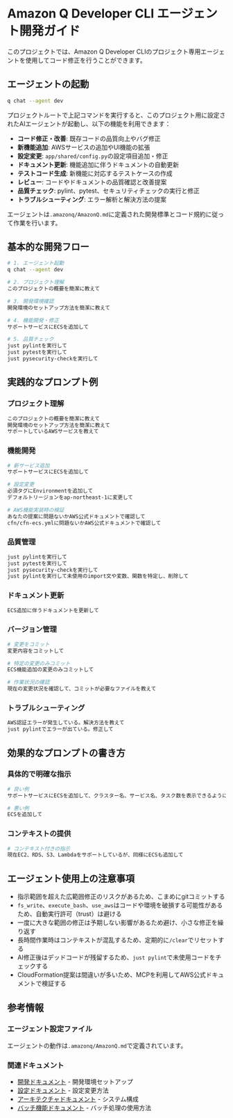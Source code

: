 # Amazon Q Developer CLI エージェント開発ガイド

このプロジェクトでは、Amazon Q Developer CLIのプロジェクト専用エージェントを使用してコード修正を行うことができます。

## エージェントの起動

```bash
q chat --agent dev
```

プロジェクトルートで上記コマンドを実行すると、このプロジェクト用に設定されたAIエージェントが起動し、以下の機能を利用できます：

- **コード修正・改善**: 既存コードの品質向上やバグ修正
- **新機能追加**: AWSサービスの追加やUI機能の拡張
- **設定変更**: `app/shared/config.py`の設定項目追加・修正
- **ドキュメント更新**: 機能追加に伴うドキュメントの自動更新
- **テストコード生成**: 新機能に対応するテストケースの作成
- **レビュー**: コードやドキュメントの品質確認と改善提案
- **品質チェック**: pylint、pytest、セキュリティチェックの実行と修正
- **トラブルシューティング**: エラー解析と解決方法の提案

エージェントは`.amazonq/AmazonQ.md`に定義された開発標準とコード規約に従って作業を行います。

## 基本的な開発フロー

```bash
# 1. エージェント起動
q chat --agent dev

# 2. プロジェクト理解
このプロジェクトの概要を簡潔に教えて

# 3. 開発環境確認
開発環境のセットアップ方法を簡潔に教えて

# 4. 機能開発・修正
サポートサービスにECSを追加して

# 5. 品質チェック
just pylintを実行して
just pytestを実行して
just pysecurity-checkを実行して
```

## 実践的なプロンプト例

### プロジェクト理解

```bash
このプロジェクトの概要を簡潔に教えて
開発環境のセットアップ方法を簡潔に教えて
サポートしているAWSサービスを教えて
```

### 機能開発

```bash
# 新サービス追加
サポートサービスにECSを追加して

# 設定変更
必須タグにEnvironmentを追加して
デフォルトリージョンをap-northeast-1に変更して

# AWS機能実装時の検証
あなたの提案に問題ないかAWS公式ドキュメントで確認して
cfn/cfn-ecs.ymlに問題ないかAWS公式ドキュメントで確認して
```

### 品質管理

```bash
just pylintを実行して
just pytestを実行して
just pysecurity-checkを実行して
just pylintを実行して未使用のimport文や変数、関数を特定し、削除して
```

### ドキュメント更新

```bash
ECS追加に伴うドキュメントを更新して
```

### バージョン管理

```bash
# 変更をコミット
変更内容をコミットして

# 特定の変更のみコミット
ECS機能追加の変更のみコミットして

# 作業状況の確認
現在の変更状況を確認して、コミットが必要なファイルを教えて
```

### トラブルシューティング

```bash
AWS認証エラーが発生している。解決方法を教えて
just pylintでエラーが出ている。修正して
```

## 効果的なプロンプトの書き方

### 具体的で明確な指示

```bash
# 良い例
サポートサービスにECSを追加して、クラスター名、サービス名、タスク数を表示できるようにして

# 悪い例
ECSを追加して
```

### コンテキストの提供

```bash
# コンテキスト付きの指示
現在EC2、RDS、S3、Lambdaをサポートしているが、同様にECSも追加して
```

## エージェント使用上の注意事項

- 指示範囲を超えた広範囲修正のリスクがあるため、こまめにgitコミットする
- `fs_write`、`execute_bash`、`use_aws`はコードや環境を破損する可能性があるため、自動実行許可（trust）は避ける
- 一度に大きな範囲の修正は予期しない影響があるため避け、小さな修正を繰り返す
- 長時間作業時はコンテキストが混乱するため、定期的に`/clear`でリセットする
- AI修正後はデッドコードが残留するため、`just pylint`で未使用コードをチェックする
- CloudFormation提案は間違いが多いため、MCPを利用してAWS公式ドキュメントで検証する

## 参考情報

### エージェント設定ファイル

エージェントの動作は`.amazonq/AmazonQ.md`で定義されています。

### 関連ドキュメント

- [開発ドキュメント](development.md) - 開発環境セットアップ
- [設定ドキュメント](configuration.md) - 設定変更方法
- [アーキテクチャドキュメント](architecture.md) - システム構成
- [バッチ機能ドキュメント](batch.md) - バッチ処理の使用方法
